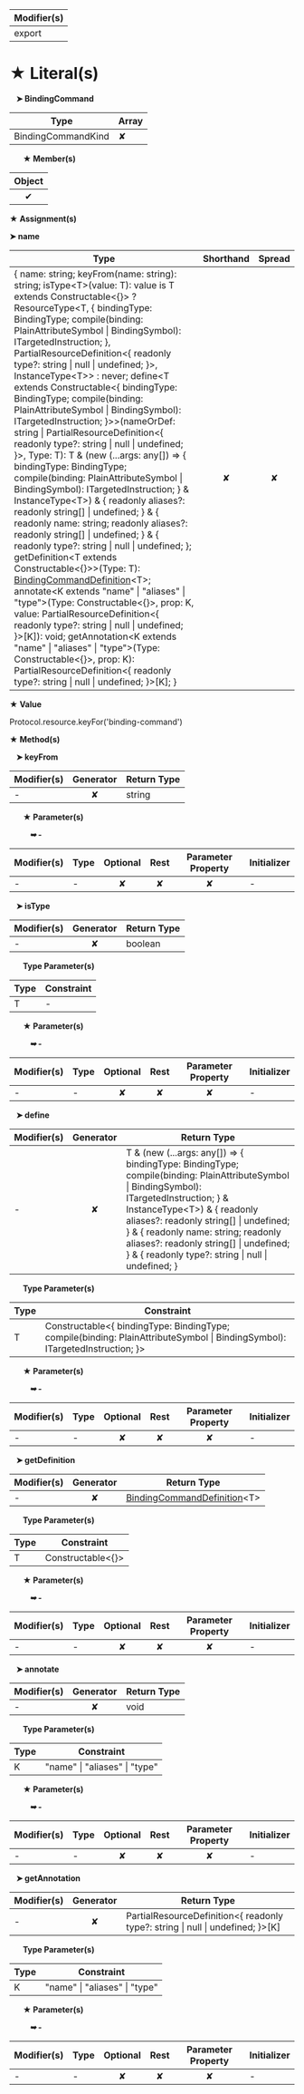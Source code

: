 | Modifier(s)                            |
|----------------------------------------|
| export |

# &#9733; Literal(s)

&nbsp;&nbsp; **&#10148; BindingCommand**

| Type                        | Array                           |
|-----------------------------|---------------------------------|
| BindingCommandKind | ✘ |

&nbsp;&nbsp;&nbsp;&nbsp;&nbsp; **&#9733; Member(s)**

| Object                        |
|:-----------------------------:|
| ✔ |

**&#9733; Assignment(s)**

**&#10148; name**

| Type                      | Shorthand                         | Spread                        |
|---------------------------|:---------------------------------:|:-----------------------------:|
| { name: string; keyFrom(name: string): string; isType&lt;T&gt;(value: T): value is T extends Constructable&lt;{}&gt; ? ResourceType&lt;T, { bindingType: BindingType; compile(binding: PlainAttributeSymbol &#124; BindingSymbol): ITargetedInstruction; }, PartialResourceDefinition&lt;{ readonly type?: string &#124; null &#124; undefined; }&gt;, InstanceType&lt;T&gt;&gt; : never; define&lt;T extends Constructable&lt;{ bindingType: BindingType; compile(binding: PlainAttributeSymbol &#124; BindingSymbol): ITargetedInstruction; }&gt;&gt;(nameOrDef: string &#124; PartialResourceDefinition&lt;{ readonly type?: string &#124; null &#124; undefined; }&gt;, Type: T): T & (new (...args: any[]) =&gt; { bindingType: BindingType; compile(binding: PlainAttributeSymbol &#124; BindingSymbol): ITargetedInstruction; } & InstanceType&lt;T&gt;) & { readonly aliases?: readonly string[] &#124; undefined; } & { readonly name: string; readonly aliases?: readonly string[] &#124; undefined; } & { readonly type?: string &#124; null &#124; undefined; }; getDefinition&lt;T extends Constructable&lt;{}&gt;&gt;(Type: T): [BindingCommandDefinition](/jit/class/binding-command/bindingcommanddefinition.md)&lt;T&gt;; annotate&lt;K extends "name" &#124; "aliases" &#124; "type"&gt;(Type: Constructable&lt;{}&gt;, prop: K, value: PartialResourceDefinition&lt;{ readonly type?: string &#124; null &#124; undefined; }&gt;[K]): void; getAnnotation&lt;K extends "name" &#124; "aliases" &#124; "type"&gt;(Type: Constructable&lt;{}&gt;, prop: K): PartialResourceDefinition&lt;{ readonly type?: string &#124; null &#124; undefined; }&gt;[K]; } | ✘  | ✘ |

**&#9733; Value**

Protocol.resource.keyFor('binding-command')

**&#9733; Method(s)**

&nbsp;&nbsp; **&#10148; keyFrom**

| Modifier(s)                              | Generator                          | Return Type                       |
|------------------------------------------|:----------------------------------:|-----------------------------------|
| - | ✘ | string |

&nbsp;&nbsp;&nbsp;&nbsp;&nbsp; **&#9733; Parameter(s)**

&nbsp;&nbsp;&nbsp;&nbsp;&nbsp;&nbsp;&nbsp;&nbsp; _**&#10149; -**_

| Modifier(s)                              | Type                        | Optional                           | Rest                          | Parameter Property                          | Initializer                       |
|------------------------------------------|-----------------------------|:----------------------------------:|:-----------------------------:|:-------------------------------------------:|-----------------------------------|
| - | - | ✘  | ✘ | ✘ | - |

&nbsp;&nbsp; **&#10148; isType**

| Modifier(s)                              | Generator                          | Return Type                       |
|------------------------------------------|:----------------------------------:|-----------------------------------|
| - | ✘ | boolean |

&nbsp;&nbsp;&nbsp;&nbsp;&nbsp; **Type Parameter(s)**

| Type | Constraint |
| ---- | ---------- |
| T    | -          |

&nbsp;&nbsp;&nbsp;&nbsp;&nbsp; **&#9733; Parameter(s)**

&nbsp;&nbsp;&nbsp;&nbsp;&nbsp;&nbsp;&nbsp;&nbsp; _**&#10149; -**_

| Modifier(s)                              | Type                        | Optional                           | Rest                          | Parameter Property                          | Initializer                       |
|------------------------------------------|-----------------------------|:----------------------------------:|:-----------------------------:|:-------------------------------------------:|-----------------------------------|
| - | - | ✘  | ✘ | ✘ | - |

&nbsp;&nbsp; **&#10148; define**

| Modifier(s)                              | Generator                          | Return Type                       |
|------------------------------------------|:----------------------------------:|-----------------------------------|
| - | ✘ | T & (new (...args: any[]) =&gt; { bindingType: BindingType; compile(binding: PlainAttributeSymbol &#124; BindingSymbol): ITargetedInstruction; } & InstanceType&lt;T&gt;) & { readonly aliases?: readonly string[] &#124; undefined; } & { readonly name: string; readonly aliases?: readonly string[] &#124; undefined; } & { readonly type?: string &#124; null &#124; undefined; } |

&nbsp;&nbsp;&nbsp;&nbsp;&nbsp; **Type Parameter(s)**

| Type | Constraint                                                                                                                            |
| ---- | ------------------------------------------------------------------------------------------------------------------------------------- |
| T    | Constructable&lt;{ bindingType: BindingType; compile(binding: PlainAttributeSymbol &#124; BindingSymbol): ITargetedInstruction; }&gt; |

&nbsp;&nbsp;&nbsp;&nbsp;&nbsp; **&#9733; Parameter(s)**

&nbsp;&nbsp;&nbsp;&nbsp;&nbsp;&nbsp;&nbsp;&nbsp; _**&#10149; -**_

| Modifier(s)                              | Type                        | Optional                           | Rest                          | Parameter Property                          | Initializer                       |
|------------------------------------------|-----------------------------|:----------------------------------:|:-----------------------------:|:-------------------------------------------:|-----------------------------------|
| - | - | ✘  | ✘ | ✘ | - |

&nbsp;&nbsp; **&#10148; getDefinition**

| Modifier(s)                              | Generator                          | Return Type                       |
|------------------------------------------|:----------------------------------:|-----------------------------------|
| - | ✘ | [BindingCommandDefinition](/jit/class/binding-command/bindingcommanddefinition.md)&lt;T&gt; |

&nbsp;&nbsp;&nbsp;&nbsp;&nbsp; **Type Parameter(s)**

| Type | Constraint              |
| ---- | ----------------------- |
| T    | Constructable&lt;{}&gt; |

&nbsp;&nbsp;&nbsp;&nbsp;&nbsp; **&#9733; Parameter(s)**

&nbsp;&nbsp;&nbsp;&nbsp;&nbsp;&nbsp;&nbsp;&nbsp; _**&#10149; -**_

| Modifier(s)                              | Type                        | Optional                           | Rest                          | Parameter Property                          | Initializer                       |
|------------------------------------------|-----------------------------|:----------------------------------:|:-----------------------------:|:-------------------------------------------:|-----------------------------------|
| - | - | ✘  | ✘ | ✘ | - |

&nbsp;&nbsp; **&#10148; annotate**

| Modifier(s)                              | Generator                          | Return Type                       |
|------------------------------------------|:----------------------------------:|-----------------------------------|
| - | ✘ | void |

&nbsp;&nbsp;&nbsp;&nbsp;&nbsp; **Type Parameter(s)**

| Type | Constraint                            |
| ---- | ------------------------------------- |
| K    | "name" &#124; "aliases" &#124; "type" |

&nbsp;&nbsp;&nbsp;&nbsp;&nbsp; **&#9733; Parameter(s)**

&nbsp;&nbsp;&nbsp;&nbsp;&nbsp;&nbsp;&nbsp;&nbsp; _**&#10149; -**_

| Modifier(s)                              | Type                        | Optional                           | Rest                          | Parameter Property                          | Initializer                       |
|------------------------------------------|-----------------------------|:----------------------------------:|:-----------------------------:|:-------------------------------------------:|-----------------------------------|
| - | - | ✘  | ✘ | ✘ | - |

&nbsp;&nbsp; **&#10148; getAnnotation**

| Modifier(s)                              | Generator                          | Return Type                       |
|------------------------------------------|:----------------------------------:|-----------------------------------|
| - | ✘ | PartialResourceDefinition&lt;{ readonly type?: string &#124; null &#124; undefined; }&gt;[K] |

&nbsp;&nbsp;&nbsp;&nbsp;&nbsp; **Type Parameter(s)**

| Type | Constraint                            |
| ---- | ------------------------------------- |
| K    | "name" &#124; "aliases" &#124; "type" |

&nbsp;&nbsp;&nbsp;&nbsp;&nbsp; **&#9733; Parameter(s)**

&nbsp;&nbsp;&nbsp;&nbsp;&nbsp;&nbsp;&nbsp;&nbsp; _**&#10149; -**_

| Modifier(s)                              | Type                        | Optional                           | Rest                          | Parameter Property                          | Initializer                       |
|------------------------------------------|-----------------------------|:----------------------------------:|:-----------------------------:|:-------------------------------------------:|-----------------------------------|
| - | - | ✘  | ✘ | ✘ | - |